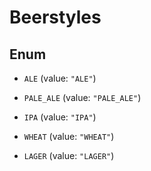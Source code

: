 

# Beerstyles

## Enum


* `ALE` (value: `"ALE"`)

* `PALE_ALE` (value: `"PALE_ALE"`)

* `IPA` (value: `"IPA"`)

* `WHEAT` (value: `"WHEAT"`)

* `LAGER` (value: `"LAGER"`)




